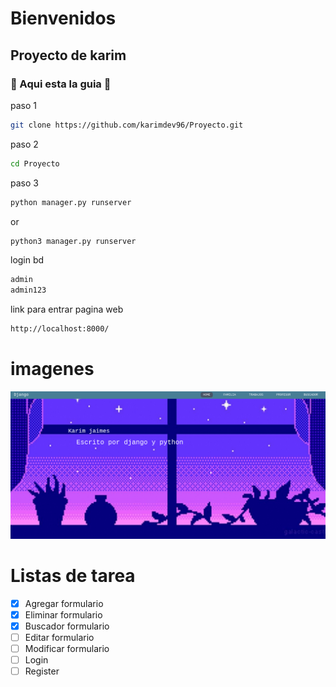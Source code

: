 # Bienvenidos 
## Proyecto de karim
###  Aqui esta la guia  
paso 1
```bash
git clone https://github.com/karimdev96/Proyecto.git
```
paso 2
```bash
cd Proyecto
```
paso 3
```bash
python manager.py runserver
```
or
```bash
python3 manager.py runserver
```

login bd
```bash
admin
admin123
```
link para entrar pagina web
```bash
http://localhost:8000/
```

# imagenes
![fotos](img/fotos.png)

# Listas de tarea
- [x] Agregar formulario
- [x] Eliminar formulario
- [x] Buscador formulario
- [ ] Editar formulario
- [ ] Modificar formulario 
- [ ] Login
- [ ] Register
